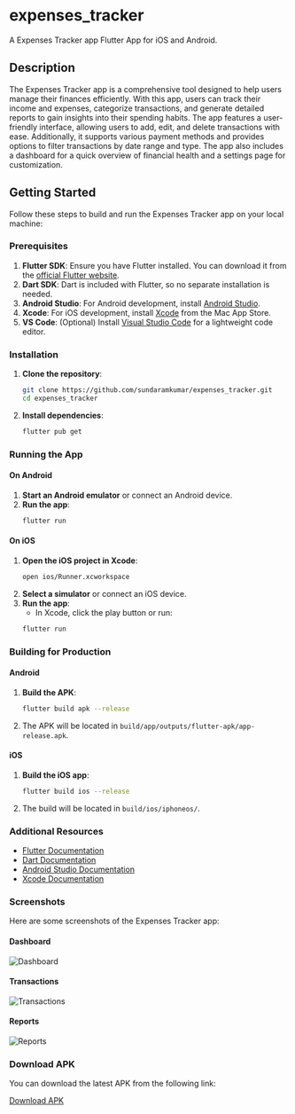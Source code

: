 # expenses_tracker

A Expenses Tracker app Flutter App for iOS and Android.

## Description

The Expenses Tracker app is a comprehensive tool designed to help users manage their finances efficiently. With this app, users can track their income and expenses, categorize transactions, and generate detailed reports to gain insights into their spending habits. The app features a user-friendly interface, allowing users to add, edit, and delete transactions with ease. Additionally, it supports various payment methods and provides options to filter transactions by date range and type. The app also includes a dashboard for a quick overview of financial health and a settings page for customization.

## Getting Started

Follow these steps to build and run the Expenses Tracker app on your local machine:

### Prerequisites

1. **Flutter SDK**: Ensure you have Flutter installed. You can download it from the [official Flutter website](https://flutter.dev/docs/get-started/install).
2. **Dart SDK**: Dart is included with Flutter, so no separate installation is needed.
3. **Android Studio**: For Android development, install [Android Studio](https://developer.android.com/studio).
4. **Xcode**: For iOS development, install [Xcode](https://developer.apple.com/xcode/) from the Mac App Store.
5. **VS Code**: (Optional) Install [Visual Studio Code](https://code.visualstudio.com/) for a lightweight code editor.

### Installation

1. **Clone the repository**:

   ```sh
   git clone https://github.com/sundaramkumar/expenses_tracker.git
   cd expenses_tracker
   ```

2. **Install dependencies**:
   ```sh
   flutter pub get
   ```

### Running the App

#### On Android

1. **Start an Android emulator** or connect an Android device.
2. **Run the app**:
   ```sh
   flutter run
   ```

#### On iOS

1. **Open the iOS project in Xcode**:
   ```sh
   open ios/Runner.xcworkspace
   ```
2. **Select a simulator** or connect an iOS device.
3. **Run the app**:
   - In Xcode, click the play button or run:
   ```sh
   flutter run
   ```

### Building for Production

#### Android

1. **Build the APK**:

   ```sh
   flutter build apk --release
   ```

2. The APK will be located in `build/app/outputs/flutter-apk/app-release.apk`.

#### iOS

1. **Build the iOS app**:

   ```sh
   flutter build ios --release
   ```

2. The build will be located in `build/ios/iphoneos/`.

### Additional Resources

- [Flutter Documentation](https://flutter.dev/docs)
- [Dart Documentation](https://dart.dev/guides)
- [Android Studio Documentation](https://developer.android.com/studio/intro)
- [Xcode Documentation](https://developer.apple.com/documentation/xcode)

### Screenshots

Here are some screenshots of the Expenses Tracker app:

#### Dashboard

![Dashboard](assets/images/dashboard.png)

#### Transactions

![Transactions](assets/images/transactions.png)

#### Reports

![Reports](assets/images/reports.png)

### Download APK

You can download the latest APK from the following link:

[Download APK](https://example.com/path/to/your/apk)

